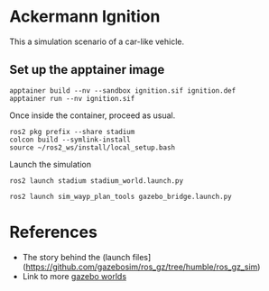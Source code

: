 # Ackermann Ignition 

This a simulation scenario of a car-like vehicle.

## Set up the apptainer image

```
apptainer build --nv --sandbox ignition.sif ignition.def
apptainer run --nv ignition.sif
```

Once inside the container, proceed as usual.

```
ros2 pkg prefix --share stadium
colcon build --symlink-install
source ~/ros2_ws/install/local_setup.bash
```
Launch the simulation

```
ros2 launch stadium stadium_world.launch.py
```

```
ros2 launch sim_wayp_plan_tools gazebo_bridge.launch.py
```

# References
- The story behind the (launch files](https://github.com/gazebosim/ros_gz/tree/humble/ros_gz_sim)
- Link to more [gazebo worlds](https://app.gazebosim.org/dashboard)